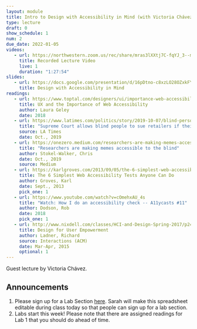 ```yaml
---
layout: module
title: Intro to Design with Accessibility in Mind (with Victoria Chávez)
type: lecture
draft: 0
show_schedule: 1
num: 2
due_date: 2022-01-05
videos: 
   - url: https://northwestern.zoom.us/rec/share/mras3lXXtj7C-fqYJ_3--mKsHD_ZGPFh2oFv6LUSbYRWlQHM-5GkOBoenWjFWPGB.SZpyI7N_5YN1fB7k?startTime=1641407251000
     title: Recorded Lecture Video
     live: 1
     duration: "1:27:54"
slides:
   - url: https://docs.google.com/presentation/d/16pDtno-c8xzLO28OZxkFYkbhhkgLG8uknNUxDKieemQ/edit#slide=id.g10b431dafbb_0_50
     title: Design with Accessibility in Mind
readings:
   - url: https://www.toptal.com/designers/ui/importance-web-accessibility
     title: UX and the Importance of Web Accessibility
     author: Laura Geley
     date: 2018
   - url: https://www.latimes.com/politics/story/2019-10-07/blind-person-dominos-ada-supreme-court-disabled
     title: "Supreme Court allows blind people to sue retailers if their websites are not accessible"
     source: LA Times
     date: Oct., 2019
   - url: https://onezero.medium.com/researchers-are-making-memes-accessible-to-the-blind-46b9ef0550da
     title: "Researchers are making memes accessible to the blind"
     author: Stokel-Walker, Chris 
     date: Oct., 2019
     source: Medium
   - url: https://karlgroves.com/2013/09/05/the-6-simplest-web-accessibility-tests-anyone-can-do
     title: The 6 Simplest Web Accessibility Tests Anyone Can Do
     author: Groves, Karl
     date: Sept., 2013
     pick_one: 1
   - url: https://www.youtube.com/watch?v=cOmehxAU_4s
     title: "Watch: How I do an accessibility check -- A11ycasts #11"
     author: Dodson, Rob
     date: 2018
     pick_one: 1
   - url: http://www.nixdell.com/classes/HCI-and-Design-Spring-2017/p24-ladner.pdf
     title: Design for User Empowerment
     author: Ladner, Richard
     source: Interactions (ACM)
     date: Mar-Apr, 2015
     optional: 1
---
```


Guest lecture by Victoria Chávez.

## Announcements
1. Please sign up for a Lab Section <a href="https://docs.google.com/spreadsheets/d/1DgpiIHp3aYkCyB6Luz79anEfIjxVJj_JND9z05iM5N4/edit#gid=0" target="_blank">here</a>. Sarah will make this spreadsheet editable during class today so that people can sign up for a lab section.
2. Labs start this week! Please note that there are assigned readings for Lab 1 that you should do ahead of time.


